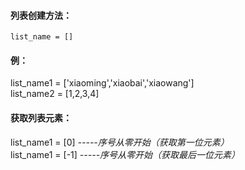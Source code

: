 

#### 列表创建方法：
`list_name = [] `

        
  #### 例：

list_name1 = ['xiaoming','xiaobai','xiaowang']  
list_name2 = [1,2,3,4]


#### 获取列表元素：

list_name1 = [0]                   *-----序号从零开始（获取第一位元素）*  
list_name1 = [-1]                   *-----序号从零开始（获取最后一位元素）*
